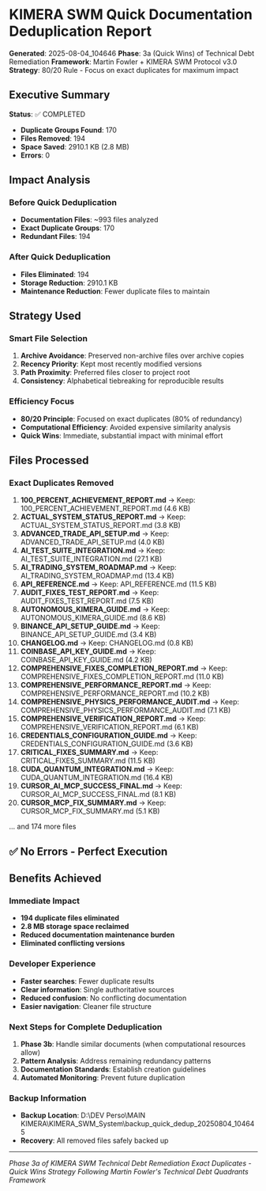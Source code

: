 # KIMERA SWM Quick Documentation Deduplication Report
**Generated**: 2025-08-04_104646
**Phase**: 3a (Quick Wins) of Technical Debt Remediation
**Framework**: Martin Fowler + KIMERA SWM Protocol v3.0
**Strategy**: 80/20 Rule - Focus on exact duplicates for maximum impact

## Executive Summary

**Status**: ✅ COMPLETED
- **Duplicate Groups Found**: 170
- **Files Removed**: 194
- **Space Saved**: 2910.1 KB (2.8 MB)
- **Errors**: 0

## Impact Analysis

### Before Quick Deduplication
- **Documentation Files**: ~993 files analyzed
- **Exact Duplicate Groups**: 170
- **Redundant Files**: 194

### After Quick Deduplication
- **Files Eliminated**: 194
- **Storage Reduction**: 2910.1 KB
- **Maintenance Reduction**: Fewer duplicate files to maintain

## Strategy Used

### Smart File Selection
1. **Archive Avoidance**: Preserved non-archive files over archive copies
2. **Recency Priority**: Kept most recently modified versions
3. **Path Proximity**: Preferred files closer to project root
4. **Consistency**: Alphabetical tiebreaking for reproducible results

### Efficiency Focus
- **80/20 Principle**: Focused on exact duplicates (80% of redundancy)
- **Computational Efficiency**: Avoided expensive similarity analysis
- **Quick Wins**: Immediate, substantial impact with minimal effort

## Files Processed

### Exact Duplicates Removed
1. **100_PERCENT_ACHIEVEMENT_REPORT.md** → Keep: 100_PERCENT_ACHIEVEMENT_REPORT.md (4.6 KB)
2. **ACTUAL_SYSTEM_STATUS_REPORT.md** → Keep: ACTUAL_SYSTEM_STATUS_REPORT.md (3.8 KB)
3. **ADVANCED_TRADE_API_SETUP.md** → Keep: ADVANCED_TRADE_API_SETUP.md (4.0 KB)
4. **AI_TEST_SUITE_INTEGRATION.md** → Keep: AI_TEST_SUITE_INTEGRATION.md (27.1 KB)
5. **AI_TRADING_SYSTEM_ROADMAP.md** → Keep: AI_TRADING_SYSTEM_ROADMAP.md (13.4 KB)
6. **API_REFERENCE.md** → Keep: API_REFERENCE.md (11.5 KB)
7. **AUDIT_FIXES_TEST_REPORT.md** → Keep: AUDIT_FIXES_TEST_REPORT.md (7.5 KB)
8. **AUTONOMOUS_KIMERA_GUIDE.md** → Keep: AUTONOMOUS_KIMERA_GUIDE.md (8.6 KB)
9. **BINANCE_API_SETUP_GUIDE.md** → Keep: BINANCE_API_SETUP_GUIDE.md (3.4 KB)
10. **CHANGELOG.md** → Keep: CHANGELOG.md (0.8 KB)
11. **COINBASE_API_KEY_GUIDE.md** → Keep: COINBASE_API_KEY_GUIDE.md (4.2 KB)
12. **COMPREHENSIVE_FIXES_COMPLETION_REPORT.md** → Keep: COMPREHENSIVE_FIXES_COMPLETION_REPORT.md (11.0 KB)
13. **COMPREHENSIVE_PERFORMANCE_REPORT.md** → Keep: COMPREHENSIVE_PERFORMANCE_REPORT.md (10.2 KB)
14. **COMPREHENSIVE_PHYSICS_PERFORMANCE_AUDIT.md** → Keep: COMPREHENSIVE_PHYSICS_PERFORMANCE_AUDIT.md (7.1 KB)
15. **COMPREHENSIVE_VERIFICATION_REPORT.md** → Keep: COMPREHENSIVE_VERIFICATION_REPORT.md (6.1 KB)
16. **CREDENTIALS_CONFIGURATION_GUIDE.md** → Keep: CREDENTIALS_CONFIGURATION_GUIDE.md (3.6 KB)
17. **CRITICAL_FIXES_SUMMARY.md** → Keep: CRITICAL_FIXES_SUMMARY.md (11.5 KB)
18. **CUDA_QUANTUM_INTEGRATION.md** → Keep: CUDA_QUANTUM_INTEGRATION.md (16.4 KB)
19. **CURSOR_AI_MCP_SUCCESS_FINAL.md** → Keep: CURSOR_AI_MCP_SUCCESS_FINAL.md (8.1 KB)
20. **CURSOR_MCP_FIX_SUMMARY.md** → Keep: CURSOR_MCP_FIX_SUMMARY.md (5.1 KB)

... and 174 more files

## ✅ No Errors - Perfect Execution

## Benefits Achieved

### Immediate Impact
- **194 duplicate files eliminated**
- **2.8 MB storage space reclaimed**
- **Reduced documentation maintenance burden**
- **Eliminated conflicting versions**

### Developer Experience
- **Faster searches**: Fewer duplicate results
- **Clear information**: Single authoritative sources
- **Reduced confusion**: No conflicting documentation
- **Easier navigation**: Cleaner file structure

### Next Steps for Complete Deduplication
1. **Phase 3b**: Handle similar documents (when computational resources allow)
2. **Pattern Analysis**: Address remaining redundancy patterns
3. **Documentation Standards**: Establish creation guidelines
4. **Automated Monitoring**: Prevent future duplication

### Backup Information
- **Backup Location**: D:\DEV Perso\MAIN KIMERA\KIMERA_SWM_System\backup_quick_dedup_20250804_104645
- **Recovery**: All removed files safely backed up

---

*Phase 3a of KIMERA SWM Technical Debt Remediation*
*Exact Duplicates - Quick Wins Strategy*
*Following Martin Fowler's Technical Debt Quadrants Framework*
